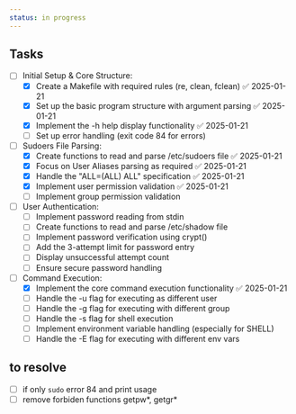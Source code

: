```yaml
---
status: in progress
---
```


## Tasks
- [ ] Initial Setup & Core Structure:
    - [x] Create a Makefile with required rules (re, clean, fclean) ✅ 2025-01-21
    - [x] Set up the basic program structure with argument parsing ✅ 2025-01-21
    - [x] Implement the -h help display functionality ✅ 2025-01-21
    - [ ] Set up error handling (exit code 84 for errors)
- [ ] Sudoers File Parsing:
    - [x] Create functions to read and parse /etc/sudoers file ✅ 2025-01-21
    - [x] Focus on User Aliases parsing as required ✅ 2025-01-21
    - [x] Handle the "ALL=(ALL) ALL" specification ✅ 2025-01-21
    - [x] Implement user permission validation ✅ 2025-01-21
    - [ ] Implement group permission validation
- [ ] User Authentication:
    - [ ] Implement password reading from stdin
    - [ ] Create functions to read and parse /etc/shadow file
    - [ ] Implement password verification using crypt()
    - [ ] Add the 3-attempt limit for password entry
    - [ ] Display unsuccessful attempt count
    - [ ] Ensure secure password handling
- [ ] Command Execution:
    - [x] Implement the core command execution functionality ✅ 2025-01-21
    - [ ] Handle the -u flag for executing as different user
    - [ ] Handle the -g flag for executing with different group
    - [ ] Handle the -s flag for shell execution
    - [ ] Implement environment variable handling (especially for SHELL)
    - [ ] Handle the -E flag for executing with different env vars

## to resolve
- [ ] if only ```sudo``` error 84 and print usage
- [ ] remove forbiden functions getpw*, getgr*
